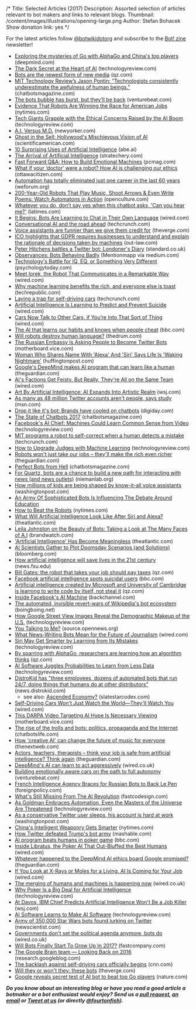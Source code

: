 /*
Title: Selected Articles (2017)
Description: Assorted selection of articles relevant to bot makers and links to relevant blogs.
Thumbnail: /content/images/illustrations/opening-large.png
Author: Stefan Bohacek
Show donation link: yes
*/


For the latest articles follow [@botwikidotorg](https://twitter.com/botwikidotorg) and subscribe to the [Bot! zine](http://botzine.org/) newsletter!

- [Exploring the mysteries of Go with AlphaGo and China's top players](https://deepmind.com/blog/exploring-mysteries-alphago/) (deepmind.com)
- [The Dark Secret at the Heart of AI](https://www.technologyreview.com/s/604087/the-dark-secret-at-the-heart-of-ai/) (technologyreview.com)
- [Bots are the newest form of new media](https://qz.com/954255/bots-are-the-newest-form-of-new-media) (qz.com)
- [MIT Technology Review’s Jason Pontin: “Technologists consistently underestimate the awfulness of human beings.”](https://chatbotsmagazine.com/mit-technology-reviews-jason-pontin-technologists-consistently-underestimate-the-awfulness-of-926b49b4cc98) (chatbotsmagazine.com)
- [The bots bubble has burst, but they’ll be back](https://venturebeat.com/2017/04/10/the-bots-bubble-has-burst-but-theyll-be-back/) (venturebeat.com)
- [Evidence That Robots Are Winning the Race for American Jobs](https://www.nytimes.com/2017/03/28/upshot/evidence-that-robots-are-winning-the-race-for-american-jobs.html) (nytimes.com)
- [Tech Giants Grapple with the Ethical Concerns Raised by the AI Boom](https://www.technologyreview.com/s/603915/tech-giants-grapple-with-the-ethical-concerns-raised-by-the-ai-boom/) (technologyreview.com)
- [A.I. Versus M.D.](http://www.newyorker.com/magazine/2017/04/03/ai-versus-md) (newyorker.com)
- [Ghost in the Sell: Hollywood's Mischievous Vision of AI](https://www.scientificamerican.com/article/ghost-in-the-sell-hollywood-rsquo-s-mischievous-vision-of-ai/) (scientificamerican.com)
- [10 Surprising Uses of Artificial Intelligence](https://www.abe.ai/blog/10-surprising-uses-artificial-intelligence/) (abe.ai)
- [The Arrival of Artificial Intelligence](https://stratechery.com/2017/the-arrival-of-artificial-intelligence/) (stratechery.com)
- [Fast Forward Q&A: How to Build Emotional Machines](http://www.pcmag.com/news/352687/fast-forward-q-a-how-to-build-emotional-machines) (pcmag.com)
- [What if your ‘doctor’ were a robot? How AI is challenging our ethics](http://ottawacitizen.com/opinion/columnists/kerr-what-if-your-doctor-were-a-robot-how-artificial-intelligence-is-challenging-our-ethics) (ottawacitizen.com)
- [Automation has totally eliminated just one career in the last 60 years](https://www.weforum.org/agenda/2017/03/automation-has-totally-eliminated-just-one-career-in-the-last-60-years/) (weforum.org)
- [200-Year-Old Robots That Play Music, Shoot Arrows & Even Write Poems: Watch Automatons in Action](http://www.openculture.com/2017/03/automatons-in-action.html) (openculture.com)
- [Whatever you do, don’t say yes when this chatbot asks, 'Can you hear me?'](http://www.latimes.com/business/lazarus/la-fi-lazarus-chatbot-phone-scam-20170324-story.html) (latimes.com)
- [It Begins: Bots Are Learning to Chat in Their Own Language](https://www.wired.com/2017/03/openai-builds-bots-learn-speak-language/) (wired.com)
- [Conversational AI and the road ahead](https://techcrunch.com/2017/02/25/conversational-ai-and-the-road-ahead/) (techcrunch.com)
- [Voice assistants are funnier than we give them credit for](http://www.theverge.com/2017/3/21/14990688/amazon-alexa-voice-assistants-joke-humor-personality) (theverge.com)
- [ICO highlights that GDPR requires businesses to understand and explain the rationale of decisions taken by machines](https://www.out-law.com/en/articles/2017/march/ico-highlights-that-gdpr-requires-businesses-to-understand-and-explain-the-rationale-of-decisions-taken-by-machines/) (out-law.com)
- [Peter Hitchens battles a Twitter bot: Londoner's Diary](http://www.standard.co.uk/news/londoners-diary/londoners-diary-peter-hitchens-battles-a-twitter-bot-a3488241.html) (standard.co.uk)
- [Observances: Bots Behaving Badly](https://medium.com/@mentionmapp/observances-bots-behaving-badly-c204a629af43) (Mentionmapp via medium.com)
- [Technology's Battle for IQ, EQ, or Something Very Different](https://www.psychologytoday.com/blog/the-digital-self/201703/technologys-battle-iq-eq-or-something-very-different) (psychologytoday.com)
- [Meet Iorek, the Robot That Communicates in a Remarkable Way](https://www.wired.com/2017/03/meet-lorek-robot-communicates-remarkable-way/) (wired.com)
- [Why machine learning benefits the rich, and everyone else is toast](http://www.techrepublic.com/article/why-machine-learning-benefits-the-rich-and-everyone-else-is-toast/) (techrepublic.com)
- [Laying a trap for self-driving cars](https://techcrunch.com/2017/03/17/laying-a-trap-for-self-driving-cars/) (techcrunch.com)
- [Artificial Intelligence Is Learning to Predict and Prevent Suicide](https://www.wired.com/2017/03/artificial-intelligence-learning-predict-prevent-suicide/) (wired.com)
- [Cars Now Talk to Other Cars, if You’re Into That Sort of Thing](https://www.wired.com/2017/03/cars-now-talk-cars-youre-sort-thing/) (wired.com)
- [The AI that learns our habits and knows when people cheat](http://www.bbc.com/future/story/20170126-the-ai-that-knows-when-you-cheat-by-learning-your-habits) (bbc.com)
- [Will robots destroy human language?](http://www.thedrum.com/news/2017/03/14/will-robots-destroy-human-language) (thedrum.com)
- [The Russian Embassy Is Asking People to Become Twitter Bots](https://motherboard.vice.com/en_us/article/the-russian-embassy-is-asking-people-to-become-twitter-bots) (motherboard.vice.com)
- [Woman Who Shares Name With 'Alexa' And 'Siri' Says Life Is 'Waking Nightmare'](http://www.huffingtonpost.com/entry/alexa-seary-siri-waking-nightmare_us_58c80b02e4b081a56def9415) (huffingtonpost.com)
- [Google's DeepMind makes AI program that can learn like a human](https://www.theguardian.com/global/2017/mar/14/googles-deepmind-makes-ai-program-that-can-learn-like-a-human) (theguardian.com)
- [AI's Factions Get Feisty. But Really, They're All on the Same Team](https://www.wired.com/2017/02/ais-factions-get-feisty-really-theyre-team/) (wired.com)
- [Art By Artificial Intelligence: AI Expands Into Artistic Realm](http://www.wsj.com/video/art-by-artificial-intelligence-ai-expands-into-artistic-realm/86071B86-FE19-4BC4-9288-24B95503B197.html) (wsj.com)
- [As many as 48 million Twitter accounts aren't people, says study](http://www.msn.com/en-us/money/technology/as-many-as-48-million-twitter-accounts-arent-people-says-study/ar-AAo9e16) (msn.com)
- [Drop it like it's bot: Brands have cooled on chatbots](http://digiday.com/marketing/brand-bot-backlash-begun/) (digiday.com)
- [The State of Chatbots 2017](https://chatbotsmagazine.com/the-state-of-chatbots-2017-d85febc3bb75) (chatbotsmagazine.com)
- [Facebook's AI Chief: Machines Could Learn Common Sense from Video](https://www.technologyreview.com/s/603803/facebooks-ai-chief-machines-could-learn-common-sense-from-video/) (technologyreview.com)
- [MIT programs a robot to self-correct when a human detects a mistake](https://techcrunch.com/2017/03/06/mit-csail-mistake-robot/) (techcrunch.com)
- [How to Upgrade Judges with Machine Learning](https://www.technologyreview.com/s/603763/how-to-upgrade-judges-with-machine-learning/) (technologyreview.com)
- [Robots won't just take our jobs – they'll make the rich even richer](https://www.theguardian.com/technology/2017/mar/02/robot-tax-job-elimination-livable-wage) (theguardian.com)
- [Perfect Bots from Hell](https://chatbotsmagazine.com/perfect-bots-from-hell-586f39913577) (chatbotsmagazine.com)
- [For Quartz, bots are a chance to build a new path for interacting with news (and news outlets)](http://www.niemanlab.org/2017/03/for-quartz-bots-are-a-chance-to-build-a-new-path-for-interacting-with-news-and-news-outlets/) (niemanlab.org)
- [How millions of kids are being shaped by know-it-all voice assistants](https://www.washingtonpost.com/local/how-millions-of-kids-are-being-shaped-by-know-it-all-voice-assistants/2017/03/01/c0a644c4-ef1c-11e6-b4ff-ac2cf509efe5_story.html) (washingtonpost.com)
- [An Army Of Sophisticated Bots Is Influencing The Debate Around Education](http://www.huffingtonpost.com/entry/common-core-debate-bots_us_58bc8bf3e4b0d2821b4ee059)
- [How to Beat the Robots](https://www.nytimes.com/2017/03/07/upshot/how-to-beat-the-robots.html?_r=0) (nytimes.com)
- [What Will Artificial Intelligence Look Like After Siri and Alexa?](https://www.theatlantic.com/magazine/archive/2017/03/our-bots-ourselves/513839/) (theatlantic.com)
- [Leila Johnston on the Beauty of Bots: Taking a Look at The Many Faces of A.I](https://www.brandwatch.com/blog/faces-of-bots/) (brandwatch.com)
- ['Artificial Intelligence' Has Become Meaningless](https://www.theatlantic.com/technology/archive/2017/03/what-is-artificial-intelligence/518547/) (theatlantic.com)
- [AI Scientists Gather to Plot Doomsday Scenarios (and Solutions)](https://www.bloomberg.com/news/articles/2017-03-02/ai-scientists-gather-to-plot-doomsday-scenarios-and-solutions) (bloomberg.com)
- [How artificial intelligence will save lives in the 21st century](https://news.fsu.edu/news/health-medicine/2017/02/28/how-artificial-intelligence-save-lives-21st-century/) (news.fsu.edu)
- [Bill Gates: the robot that takes your job should pay taxes](https://qz.com/911968/bill-gates-the-robot-that-takes-your-job-should-pay-taxes/) (qz.com)
- [Facebook artificial intelligence spots suicidal users](http://www.bbc.com/news/technology-39126027) (bbc.com)
- [Artificial intelligence created by Microsoft and University of Cambridge is learning to write code by itself, not steal it](https://qz.com/920468/artificial-intelligence-created-by-microsoft-and-university-of-cambridge-is-learning-to-write-code-by-itself-not-steal-it/) (qz.com)
- [Inside Facebook's AI Machine](https://backchannel.com/inside-facebooks-ai-machine-7a869b922ea7) (backchannel.com)
- [The automated, invisible revert-wars of Wikipedia's bot ecosystem](http://boingboing.net/2017/02/24/rock-em-sock-em.html) (boingboing.net)
- [How Google Street View Images Reveal the Demographic Makeup of the U.S.](https://www.technologyreview.com/s/603779/how-google-street-view-images-reveal-the-demographic-makeup-of-the-us/) (technologyreview.com)
- [You Talking to Me?](https://source.opennews.org/articles/you-talking-me/) (source.opennews.org)
- [What News-Writing Bots Mean for the Future of Journalism](https://www.wired.com/2017/02/robots-wrote-this-story/) (wired.com)
- [Siri May Get Smarter by Learning from Its Mistakes](https://www.technologyreview.com/s/603613/siri-may-get-smarter-by-learning-from-its-mistakes/) (technologyreview.com)
- [By sparring with AlphaGo, researchers are learning how an algorithm thinks](https://qz.com/897498/by-sparring-with-alphago-researchers-are-learning-how-an-algorithm-thinks/) (qz.com)
- [AI Software Juggles Probabilities to Learn from Less Data](https://www.technologyreview.com/s/603542/ai-software-juggles-probabilities-to-learn-from-less-data/) (technologyreview.com)
- [DistroKid has "three employees, dozens of automated bots that run 24/7, doing things that humans do at other distributors"](https://news.distrokid.com/what-ive-been-up-to-for-the-past-4-years-ef06ab9c5cd6) (news.distrokid.com)
  - see also: [Ascended Economy?](https://slatestarcodex.com/2016/05/30/ascended-economy/) (slatestarcodex.com)
- [Self-Driving Cars Won't Just Watch the World—They'll Watch You](https://www.wired.com/2017/02/self-driving-cars-wont-just-watch-world-theyll-watch/) (wired.com)
- [This DARPA Video Targeting AI Hype Is Necessary Viewing](https://motherboard.vice.com/en_us/article/this-darpa-video-targeting-ai-hype-is-necessary-viewing) (motherboard.vice.com)
- [The rise of the trolls and bots: politics, propaganda and the Internet](https://chatbotslife.com/the-rise-of-the-trolls-and-bots-politics-propaganda-and-the-internet-4ff68fb66c75) (chatbotslife.com)
- [How 'creative AI' can change the future of music for everyone](https://thenextweb.com/artificial-intelligence/2017/02/11/how-creative-ai-can-change-the-future-of-music-for-everyone/) (thenextweb.com)
- [Actors, teachers, therapists – think your job is safe from artificial intelligence? Think again](https://www.theguardian.com/technology/2017/feb/09/robots-taking-white-collar-jobs) (theguardian.com)
- [DeepMind's AI can learn to act aggressively](http://www.wired.co.uk/article/artificial-intelligence-social-impact-deepmind) (wired.co.uk)
- [Building emotionally aware cars on the path to full autonomy](http://venturebeat.com/2017/02/11/building-emotionally-aware-cars-on-the-path-to-full-autonomy/) (venturebeat.com)
- [French Intelligence Agency Braces for Russian Bots to Back Le Pen](https://foreignpolicy.com/2017/02/08/french-intelligence-agency-braces-for-russian-bots-to-back-le-pen/) (foreignpolicy.com)
- [What's Still Missing From The AI Revolution](https://www.fastcodesign.com/3068005/whats-still-missing-from-the-ai-revolution) (fastcodesign.com)
- [As Goldman Embraces Automation, Even the Masters of the Universe Are Threatened](https://www.technologyreview.com/s/603431/as-goldman-embraces-automation-even-the-masters-of-the-universe-are-threatened/) (technologyreview.com)
- [As a conservative Twitter user sleeps, his account is hard at work](https://www.washingtonpost.com/business/economy/as-a-conservative-twitter-user-sleeps-his-account-is-hard-at-work/2017/02/05/18d5a532-df31-11e6-918c-99ede3c8cafa_story.html) (washingtonpost.com)
- [China's Intelligent Weaponry Gets Smarter](https://www.nytimes.com/2017/02/03/technology/artificial-intelligence-china-united-states.html) (nytimes.com)
- [How Twitter defeated Trump's bot army](http://mashable.com/2017/02/02/trump-bots-twitter-replies-change/#zJoDyUJY_kqR) (mashable.com)
- [AI program beats humans in poker game](http://www.bbc.com/news/technology-38812530) (bbc.com)
- [Inside Libratus, the Poker AI That Out-Bluffed the Best Humans](https://www.wired.com/2017/02/libratus/) (wired.com)
- [Whatever happened to the DeepMind AI ethics board Google promised?](https://www.theguardian.com/technology/2017/jan/26/google-deepmind-ai-ethics-board) (theguardian.com)
- [If You Look at X-Rays or Moles for a Living, AI Is Coming for Your Job](https://www.wired.com/2017/01/look-x-rays-moles-living-ai-coming-job/) (wired.com)
- [The merging of humans and machines is happening now](http://www.wired.co.uk/article/darpa-arati-prabhakar-humans-machines) (wired.co.uk)
- [Why Poker Is a Big Deal for Artificial Intelligence](https://www.technologyreview.com/s/603385/why-poker-is-a-big-deal-for-artificial-intelligence/) (technologyreview.com)
- [At Davos, IBM Chief Predicts Artificial Intelligence Won't Be a Job Killer](http://www.wsj.com/articles/ibm-chief-predicts-artificial-intelligence-wont-be-a-job-killer-1484669444) (wsj.com)
- [AI Software Learns to Make AI Software](https://www.technologyreview.com/s/603381/ai-software-learns-to-make-ai-software/) (technologyreview.com)
- [Army of 350,000 Star Wars bots found lurking on Twitter](https://www.newscientist.com/article/2117811-army-of-350000-star-wars-bots-found-lurking-on-twitter) (newscientist.com)
- [Governments don't set the political agenda anymore, bots do](http://www.wired.co.uk/article/politics-governments-bots-twitter) (wired.co.uk)
- [Will Bots Finally Start To Grow Up In 2017?](https://www.fastcompany.com/3066706/robot-revolution/will-bots-finally-start-to-grow-up-in-2017) (fastcompany.com)
- [The Google Brain team — Looking Back on 2016](https://research.googleblog.com/2017/01/the-google-brain-team-looking-back-on.html) (research.googleblog.com)
- [The backlash against self-driving cars officially begins](http://money.cnn.com/2017/01/10/technology/new-york-self-driving-cars-ridesharing/index.html) (cnn.com)
- [Will they or won't they: these bots](http://www.theverge.com/tldr/2017/1/6/14189688/ai-google-home-see-bots-chat-twitch-stream) (theverge.com)
- [Google reveals secret test of AI bot to beat top Go players](http://www.nature.com/news/google-reveals-secret-test-of-ai-bot-to-beat-top-go-players-1.21253) (nature.com)


***Do you know about an interesting blog or have you read a good article a botmaker or a bot enthusiast would enjoy? Send us a [pull request](https://github.com/botwiki/botwiki.org), [an email](mailto:stefan@botwiki.org) or [Tweet at us](https://twitter.com/botwikidotorg) (or directly [@fourtonfish](https://twitter.com/fourtonfish)).***
